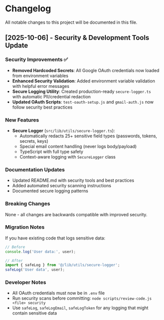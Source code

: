 # Changelog

All notable changes to this project will be documented in this file.

## [2025-10-06] - Security & Development Tools Update

### Security Improvements ✅

- **Removed Hardcoded Secrets**: All Google OAuth credentials now loaded from environment variables
- **Enhanced Security Validation**: Added environment variable validation with helpful error messages
- **Secure Logging Utility**: Created production-ready `secure-logger.ts` with automatic PII/credential redaction
- **Updated OAuth Scripts**: `test-oauth-setup.js` and `gmail-auth.js` now follow security best practices

### New Features

- **Secure Logger** (`src/lib/utils/secure-logger.ts`):
  - Automatically redacts 25+ sensitive field types (passwords, tokens, secrets, keys)
  - Special email content handling (never logs body/payload)
  - TypeScript with full type safety
  - Context-aware logging with `SecureLogger` class

### Documentation Updates

- Updated README.md with security tools and best practices
- Added automated security scanning instructions
- Documented secure logging patterns

### Breaking Changes

None - all changes are backwards compatible with improved security.

### Migration Notes

If you have existing code that logs sensitive data:

```typescript
// Before
console.log('User data:', user);

// After
import { safeLog } from '@/lib/utils/secure-logger';
safeLog('User data', user);
```

### Developer Notes

- All OAuth credentials must now be in `.env` file
- Run security scans before committing: `node scripts/review-code.js <file> security`
- Use `safeLog`, `safeLogEmail`, `safeLogToken` for any logging that might contain sensitive data
